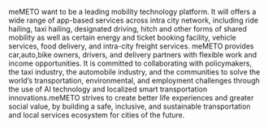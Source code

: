 meMETO want to be a leading mobility technology platform. It will offers a wide range of app-based services across intra city network, including ride hailing, taxi hailing, designated driving, hitch and other forms of shared mobility as well as certain energy and ticket booking facility, vehicle services, food delivery, and intra-city freight services. meMETO provides car,auto,bike owners, drivers, and delivery partners with flexible work and income opportunities. It is committed to collaborating with policymakers, the taxi industry, the automobile industry, and the communities to solve the world’s transportation, environmental, and employment challenges through the use of AI technology and localized smart transportation innovations.meMETO strives to create better life experiences and greater social value, by building a safe, inclusive, and sustainable transportation and local services ecosystem for cities of the future.
